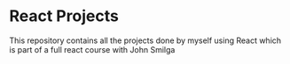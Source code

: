 # React Projects

This repository contains all the projects done by myself using React which is part of a full react course with John Smilga
